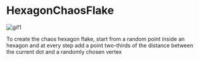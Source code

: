 # HexagonChaosFlake

![gif1](https://github.com/loann-rio/HexagonChaosFlake/assets/81096844/49f2f161-b03a-44df-8f3e-35e8d4f2bccc)

To create the chaos hexagon flake, start from a random point inside an hexagon and at every step
add a point two-thirds of the distance between the current dot and a randomly chosen vertex
